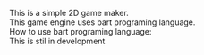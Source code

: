 This is a simple 2D game maker.<br>
This game engine uses bart programing language.<br>
How to use bart programing language:<br>
This is stil in development
